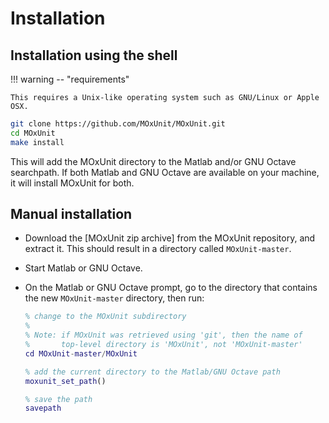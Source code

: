# Installation

## Installation using the shell

!!! warning -- "requirements"

    This requires a Unix-like operating system such as GNU/Linux or Apple OSX.

```bash
git clone https://github.com/MOxUnit/MOxUnit.git
cd MOxUnit
make install
```

This will add the MOxUnit directory to the Matlab and/or GNU Octave searchpath.
If both Matlab and GNU Octave are available on your machine, it will install MOxUnit for both.

## Manual installation

-   Download the [MOxUnit zip archive] from the MOxUnit repository, and extract it.
    This should result in a directory called ``MOxUnit-master``.

-   Start Matlab or GNU Octave.

-   On the Matlab or GNU Octave prompt, go to the directory that contains the new ``MOxUnit-master`` directory, then run:

    ```matlab
    % change to the MOxUnit subdirectory
    %
    % Note: if MOxUnit was retrieved using 'git', then the name of
    %       top-level directory is 'MOxUnit', not 'MOxUnit-master'
    cd MOxUnit-master/MOxUnit

    % add the current directory to the Matlab/GNU Octave path
    moxunit_set_path()

    % save the path
    savepath
    ```
